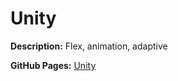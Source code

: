 # Unity

**Description:** Flex, animation, adaptive

**GitHub Pages:** [Unity](https://beckmad.github.io/unity/)
